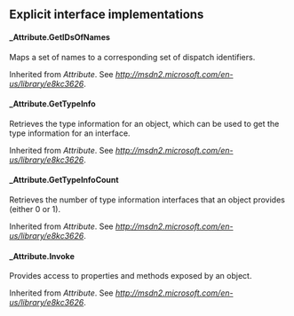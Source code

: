 ## Explicit interface implementations

#### \_Attribute.GetIDsOfNames

Maps a set of names to a corresponding set of dispatch identifiers.

Inherited from *Attribute*. See *<http://msdn2.microsoft.com/en-us/library/e8kc3626>*.

#### \_Attribute.GetTypeInfo

Retrieves the type information for an object, which can be used to get the type information for an interface.

Inherited from *Attribute*. See *<http://msdn2.microsoft.com/en-us/library/e8kc3626>*.

#### \_Attribute.GetTypeInfoCount

Retrieves the number of type information interfaces that an object provides (either 0 or 1).

Inherited from *Attribute*. See *<http://msdn2.microsoft.com/en-us/library/e8kc3626>*.

#### \_Attribute.Invoke

Provides access to properties and methods exposed by an object.

Inherited from *Attribute*. See *<http://msdn2.microsoft.com/en-us/library/e8kc3626>*.
